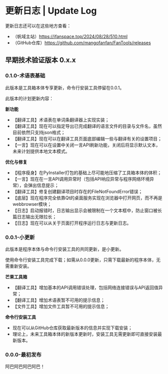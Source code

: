 # 更新日志 | Update Log

更新日志还可以在这些地方查看：

* （帆域主站）https://ifanspace.top/2024/08/28/510.html
* （GitHub仓库）https://github.com/mangofanfan/FanTools/releases

## 早期技术验证版本 0.x.x

### 0.1.0-术语表基础

此版本是工具箱本体专享更新，命令行安装工具停留在0.0.1。

此版本的计划更新内容：

**新功能**
* 【翻译工具】术语表在单词条翻译器上实现实装；
* 【翻译工具】现在可以指定导出已完成翻译的语言文件的目录与文件名，虽然目前依然只支持json格式；
* 【翻译工具】现在可以在翻译工具页面底部编辑一些与翻译有关的设置项目；
* 【一言】现在可以在设置中关闭一言API刷新功能，关闭后将显示默认文本，未来计划提供本地文本模式。

**优化与修复**
* 【程序瘦身】在PyInstaller打包的基础上尽可能地压缩了工具箱本体的体积；
* 【一言】现在在一言API调用异常时（包括API响应异常与程序网络环境异常），会弹出信息提示；
* 【翻译工具】修复创建翻译项目时存在的FileNotFoundError错误；
* 【底层】现在程序完全依靠Qt的桌面服务实现在浏览器中打开网页，而不再是webbrowser模块；
* 【日志】启动报错时，日志输出显示会被限制在一个文本框中，防止窗口被长篇日志输出无限拉长；
* 【日志】现在可以从关于页面打开程序运行日志与更新日志。

### 0.0.1-小更新

此版本是程序本体与命令行安装工具的共同更新，是小更新。

使用命令行安装工具完成下载；如需从0.0.0更新，只需下载最新的程序本体，无需重新安装。

**芒果工具箱**
* 【翻译工具】增加基本的API调用错误处理，包括网络连接错误与API返回值异常；
* 【翻译工具】增加术语表暂不可用的提示信息；
* 【文件工具】增加文件工具暂不可用的提示信息；

**命令行安装工具**
* 现在可以从GitHub仓库获取最新版本的信息并实现下载安装；
* 理论上，未来工具箱本体的新版本更新时，安装工具无需更新即可直接安装最新版本。

### 0.0.0-最初发布

阿巴阿巴阿巴阿巴！
